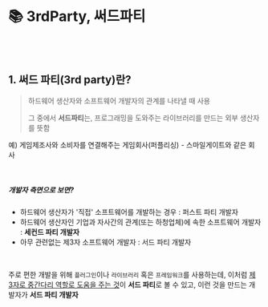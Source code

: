 
# 📚 3rdParty, 써드파티

<br>

<br>

## 1. 써드 파티(3rd party)란?

> 하드웨어 생산자와 소프트웨어 개발자의 관계를 나타낼 때 사용
>
> 그 중에서 **서드파티**는, 프로그래밍을 도와주는 라이브러리를 만드는 외부 생산자를 뜻함

예) 게임제조사와 소비자를 연결해주는 게임회사(퍼플리싱) - 스마일게이트와 같은 회사

<br>

##### *개발자 측면으로 보면?*

- 하드웨어 생산자가 '직접' 소프트웨어를 개발하는 경우 : 퍼스트 파티 개발자
- 하드웨어 생산자인 기업과 자사간의 관계(또는 하청업체)에 속한 소프트웨어 개발자 : **세컨드 파티 개발자**
- 아무 관련없는 제3자 소프트웨어 개발자 : 서드 파티 개발자

<br>

주로 편한 개발을 위해 `플러그인`이나 `라이브러리` 혹은 `프레임워크`를 사용하는데, 이처럼 <u>제 3자로 중간다리 역할로 도움을 주는 것</u>이 **서드 파티**로 볼 수 있고, 이런 것을 만드는 개발자가 **서드 파티 개발자**

<br>
